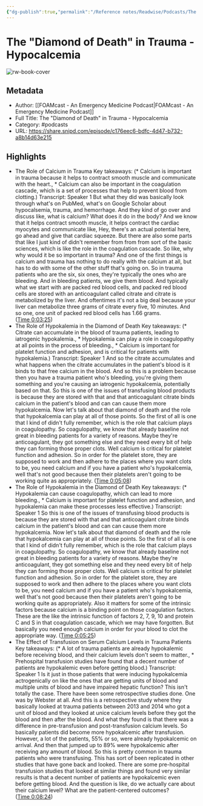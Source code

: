 ```yaml
---
{"dg-publish":true,"permalink":"/Reference notes/Readwise/Podcasts/The Diamond of Death in Trauma - Hypocalcemia/"}
---
```


# The "Diamond of Death" in Trauma - Hypocalcemia

![rw-book-cover](https://images.weserv.nl/?url=https%3A%2F%2Fssl-static.libsyn.com%2Fp%2Fassets%2F0%2Fa%2F2%2F3%2F0a239ec67ee2f896e55e3c100dce7605%2FFOAMcast.png&w=100&h=100)

## Metadata
- Author: [[FOAMcast -  An Emergency Medicine Podcast\|FOAMcast -  An Emergency Medicine Podcast]]
- Full Title: The "Diamond of Death" in Trauma - Hypocalcemia
- Category: #podcasts
- URL: https://share.snipd.com/episode/c176eec6-bdfc-4d47-b732-a8b14d63e215

## Highlights
- The Role of Calcium in Trauma
  Key takeaways:
  (* Calcium is important in trauma because it helps to contract smooth muscle and communicate with the heart., * Calcium can also be important in the coagulation cascade, which is a set of processes that help to prevent blood from clotting.)
  Transcript:
  Speaker 1
  But what they did was basically look through what's on PubMed, what's on Google Scholar about hypocalsemia, trauma, and hemorrhage. And they kind of go over and discuss like, what is calcium? What does it do in the body? And we know that it helps contract smooth muscle, it helps contract the cardiac myocytes and communicate like, Hey, there's an actual potential here, go ahead and give that cardiac squeeze. But there are also some parts that like I just kind of didn't remember from from from sort of the basic sciences, which is like the role in the coagulation cascade. So like, why why would it be so important in trauma? And one of the first things is calcium and trauma has nothing to do really with the calcium at all, but has to do with some of the other stuff that's going on. So in trauma patients who are the six, six ones, they're typically the ones who are bleeding. And in bleeding patients, we give them blood. And typically what we start with are packed red blood cells, and packed red blood cells are stored with an anticoagulant called citrate and citrate is metabolized by the liver. And oftentimes it's not a big deal because your liver can metabolize three grams of citrate every five, 10 minutes. And so one, one unit of packed red blood cells has 1.66 grams. ([Time 0:03:25](https://share.snipd.com/snip/e53a1e9a-9f7a-4b6e-b8b5-56c34ce45028))
- The Role of Hypokalemia in the Diamond of Death
  Key takeaways:
  (* Citrate can accumulate in the blood of trauma patients, leading to iatrogenic hypokalemia., * Hypokalemia can play a role in coagulopathy at all points in the process of bleeding., * Calcium is important for platelet function and adhesion, and is critical for patients with hypokalemia.)
  Transcript:
  Speaker 1
  And so the citrate accumulates and what happens when the citrate accumulates in the patient's blood is it binds to that free calcium in the blood. And so this is a problem because then you have a trauma patient who's bleeding, you're giving them something and you're causing an iatrogenic hypokalcemia, potentially based on that. So this is one of the issues of transfusing blood products is because they are stored with that and that anticoagulant citrate binds calcium in the patient's blood and can can cause them more hypokalcemia. Now let's talk about that diamond of death and the role that hypokalcemia can play at all of those points. So the first of all is one that I kind of didn't fully remember, which is the role that calcium plays in coagulopathy. So coagulopathy, we know that already baseline not great in bleeding patients for a variety of reasons. Maybe they're anticoagulant, they got something else and they need every bit of help they can forming those proper clots. Well calcium is critical for platelet function and adhesion. So in order for the platelet store, they are supposed to work and then adhere to the places where you want clots to be, you need calcium and if you have a patient who's hypokalcemia, well that's not good because then their platelets aren't going to be working quite as appropriately. ([Time 0:05:08](https://share.snipd.com/snip/ac8a5121-aefd-4a1b-855b-677b589ace72))
- The Role of Hypokalemia in the Diamond of Death
  Key takeaways:
  (* Hypokalemia can cause coagulopathy, which can lead to more bleeding., * Calcium is important for platelet function and adhesion, and hypokalemia can make these processes less effective.)
  Transcript:
  Speaker 1
  So this is one of the issues of transfusing blood products is because they are stored with that and that anticoagulant citrate binds calcium in the patient's blood and can can cause them more hypokalcemia. Now let's talk about that diamond of death and the role that hypokalcemia can play at all of those points. So the first of all is one that I kind of didn't fully remember, which is the role that calcium plays in coagulopathy. So coagulopathy, we know that already baseline not great in bleeding patients for a variety of reasons. Maybe they're anticoagulant, they got something else and they need every bit of help they can forming those proper clots. Well calcium is critical for platelet function and adhesion. So in order for the platelet store, they are supposed to work and then adhere to the places where you want clots to be, you need calcium and if you have a patient who's hypokalcemia, well that's not good because then their platelets aren't going to be working quite as appropriately. Also it matters for some of the intrinsic factors because calcium is a binding point on those coagulation factors. These are the like the intrinsic function of factors 2, 7, 9, 10 and protein C and S in that coagulation cascade, which we may have forgotten. But basically you need enough calcium in order for your blood to clot the appropriate way. ([Time 0:05:25](https://share.snipd.com/snip/bd10c722-805e-4e38-8fdb-c90eccc9948b))
- The Effect of Transfusion on Serum Calcium Levels in Trauma Patients
  Key takeaways:
  (* A lot of trauma patients are already hypokalemic before receiving blood, and their calcium levels don't seem to matter., * Prehospital transfusion studies have found that a decent number of patients are hypokalemic even before getting blood.)
  Transcript:
  Speaker 1
  Is it just in those patients that were inducing hypokalcemia actrogenically on like the ones that are getting units of blood and multiple units of blood and have impaired hepatic function? This isn't totally the case. There have been some retrospective studies done. One was by Webster at all. And this is a retrospective study where they basically looked at trauma patients between 2013 and 2014 who got a unit of blood and they looked at unice calcium levels before they got the blood and then after the blood. And what they found is that there was a difference in pre-transfusion and post-transfusion calcium levels. So basically patients did become more hypokalcemic after transfusion. However, a lot of the patients, 55% or so, were already hypokalcemic on arrival. And then that jumped up to 89% were hypokalcemic after receiving any amount of blood. So this is pretty common in trauma patients who were transfusing. This has sort of been replicated in other studies that have gone back and looked. There are some pre-hospital transfusion studies that looked at similar things and found very similar results is that a decent number of patients are hypokalcemic even before getting blood. And the question is like, do we actually care about their calcium level? What are the patient-centered outcomes? ([Time 0:08:24](https://share.snipd.com/snip/3d94b80b-3238-4ffd-bc54-dca6ed96fba0))
